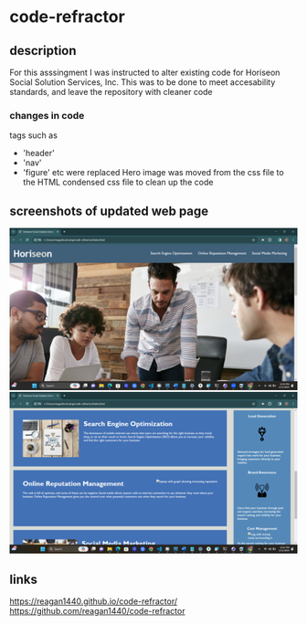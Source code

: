 # code-refractor
## description
For this asssingment I was instructed to alter existing code for Horiseon Social Solution Services, Inc. This was to be done to meet accesability standards, and leave the repository with cleaner code

### changes in code 

tags such as 
- 'header'
- 'nav'
- 'figure'
 etc were replaced
Hero image was moved from the css file to the HTML 
condensed css file to clean up the code

## screenshots of updated web page
![Alt text](<assets/images/Screenshot (2).png>)
![Alt text](<assets/images/Screenshot (3).png>)

## links
https://reagan1440.github.io/code-refractor/
https://github.com/reagan1440/code-refractor
